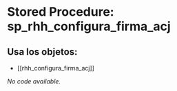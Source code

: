 # Stored Procedure: sp_rhh_configura_firma_acj

## Usa los objetos:
- [[rhh_configura_firma_acj]]

*No code available.*
